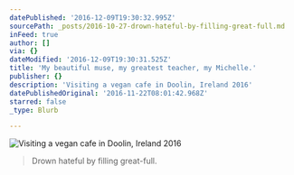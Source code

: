 ```yaml
---
datePublished: '2016-12-09T19:30:32.995Z'
sourcePath: _posts/2016-10-27-drown-hateful-by-filling-great-full.md
inFeed: true
author: []
via: {}
dateModified: '2016-12-09T19:30:31.525Z'
title: 'My beautiful muse, my greatest teacher, my Michelle.'
publisher: {}
description: 'Visiting a vegan cafe in Doolin, Ireland 2016'
datePublishedOriginal: '2016-11-22T08:01:42.968Z'
starred: false
_type: Blurb

---
```

![Visiting a vegan cafe in Doolin, Ireland 2016](https://the-grid-user-content.s3-us-west-2.amazonaws.com/206fd05d-eddf-479e-b36f-64009e9835f0.jpg)

> Drown hateful by filling great-full.